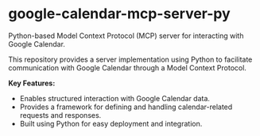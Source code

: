 # google-calendar-mcp-server-py

Python-based Model Context Protocol (MCP) server for interacting with Google Calendar.

This repository provides a server implementation using Python to facilitate communication with Google Calendar through a Model Context Protocol.

**Key Features:**

* Enables structured interaction with Google Calendar data.
* Provides a framework for defining and handling calendar-related requests and responses.
* Built using Python for easy deployment and integration.